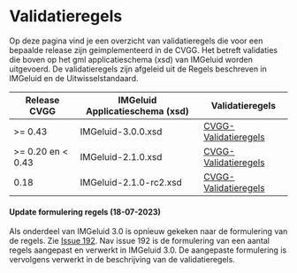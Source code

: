 # Validatieregels

Op deze pagina vind je een overzicht van validatieregels die voor een bepaalde release zijn geimplementeerd in de CVGG. Het betreft validaties die boven op het gml applicatieschema (xsd) van IMGeluid worden uitgevoerd. De validatieregels zijn afgeleid uit de Regels beschreven in IMGeluid en de Uitwisselstandaard. 


|  Release CVGG |IMGeluid Applicatieschema (xsd) | Validatieregels | 
| ------------ | ------------ | ------------ |
| >= 0.43 | IMGeluid-3.0.0.xsd  | [CVGG-Validatieregels](https://github.com/rivm-syso/CVGG/blob/main/validatieregels/CVGG-Validatieregels.md)| 
| >= 0.20 en < 0.43  | IMGeluid-2.1.0.xsd  | [CVGG-Validatieregels](https://github.com/rivm-syso/CVGG/blob/main/validatieregels/CVGG-Validatieregels.md)| 
| 0.18  | IMGeluid-2.1.0-rc2.xsd  | [CVGG-Validatieregels](https://github.com/rivm-syso/CVGG/blob/main/validatieregels/CVGG-Validatieregels.md)| 

#### Update formulering regels (18-07-2023) ####
Als onderdeel van IMGeluid 3.0 is opnieuw gekeken naar de formulering van de regels. Zie [Issue 192](https://github.com/Geonovum/IMG/issues/192). Nav issue 192 is de formulering van een aantal regels aangepast en verwerkt in IMGeluid 3.0. De aangepaste formulering is vervolgens verwerkt in de beschrijving van de validatieregels.
